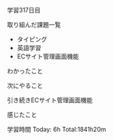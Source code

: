 学習317日目

取り組んだ課題一覧

- タイピング
- 英語学習
- ECサイト管理画面機能

わかったこと

次にやること

引き続きECサイト管理画面機能

感じたこと

学習時間 Today: 6h Total:1841h20m